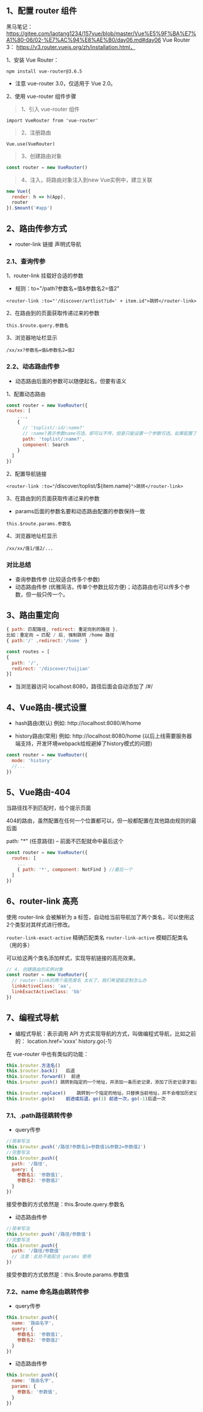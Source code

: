 
## 1、配置 router 组件

黑马笔记：https://gitee.com/laotang1234/157vue/blob/master/Vue%E5%9F%BA%E7%A1%80-06/02-%E7%AC%94%E8%AE%B0/day06.md#day06
Vue Router 3： https://v3.router.vuejs.org/zh/installation.html，

1、安装 Vue Router：

  `npm install vue-router@3.6.5`

* 注意 vue-router 3.0，仅适用于 Vue 2.0。

2、使用 vue-router 组件步骤

> 1、引入 vue-router 组件

`import VueRouter from 'vue-router'`

> 2、注册路由

`Vue.use(VueRouter)`

> 3、创建路由对象

```js
const router = new VueRouter()
```

> 4、注入，将路由对象注入到new Vue实例中，建立关联

```js
new Vue({
  render: h => h(App),
  router
}).$mount('#app')
```


## 2、路由传参方式

* router-link 链接 声明式导航

### 2.1、查询传参

1、router-link 挂载好合适的参数

* 规则：to="/path?参数名=值&参数名2=值2"

`<router-link :to="'/discover/artlist?id=' + item.id">跳转</router-link>`

2、在路由到的页面获取传递过来的参数

`this.$route.query.参数名`

3、浏览器地址栏显示

`/xx/xx?参数名=值&参数名2=值2`


### 2.2、动态路由传参

* 动态路由后面的参数可以随便起名，但要有语义

1、配置动态路由
```js
const router = new VueRouter({
routes: [
    ...,
    { 
      // 'toplist/:id/:name?'
      // :name?表示参数name可选，即可以不传，但是只能设置一个参数可选。如果配置了参数，但是不传会报错。
      path: 'toplist/:name?', 
      component: Search 
    }
  ]
})
```

2、配置导航链接

`<router-link :to="`/discover/toplist/${item.name}`">跳转</router-link>`

3、在路由到的页面获取传递过来的参数
* params后面的参数名要和动态路由配置的参数保持一致

`this.$route.params.参数名`

4、浏览器地址栏显示

`/xx/xx/值1/值2/...`

### 对比总结
  * 查询参数传参 (比较适合传多个参数)
  * 动态路由传参 (优雅简洁，传单个参数比较方便)；动态路由也可以传多个参数，但一般只传一个。


## 3、路由重定向

```js
{ path: 匹配路径, redirect: 重定向到的路径 },
比如：重定向 → 匹配 / 后, 强制跳转 /home 路径
{ path:'/' ,redirect:'/home' }

const routes = [
{ 
  path: '/', 
  redirect: '/discover/tuijian' 
}]
```
  * 当浏览器访问 localhost:8080，路径后面会自动添加了 /#/


## 4、Vue路由-模式设置

* hash路由(默认) 例如: http://localhost:8080/#/home

* history路由(常用) 例如: http://localhost:8080/home (以后上线需要服务器端支持，开发环境webpack给规避掉了history模式的问题)

```js
const router = new VueRouter({
  mode: 'history' 
  //...
})
```

  ## 5、Vue路由-404
当路径找不到匹配时，给个提示页面

404的路由，虽然配置在任何一个位置都可以，但一般都配置在其他路由规则的最后面

path: "*" (任意路径) – 前面不匹配就命中最后这个

```js
const router = new VueRouter({
  routes: [
    ...
    { path: '*', component: NotFind } //最后一个
  ]
})
```

## 6、router-link 高亮
    
使用 router-link 会被解析为 a 标签，自动给当前导航加了两个类名，可以使用这2个类型对其样式进行修改。

`router-link-exact-active`  精确匹配类名
`router-link-active`    模糊匹配类名（用的多）

可以给这两个类名添加样式，实现导航链接的高亮效果。

```js
// 4. 创建路由的实例对象
const router = new VueRouter({
  // router-link的两个高亮类名 太长了，我们希望能定制怎么办
  linkActiveClass: 'aa',
  linkExactActiveClass: 'bb'
})
```

## 7、编程式导航

* 编程式导航：表示调用 API 方式实现导航的方式，叫做编程式导航，比如之前的：
  location.href='xxxx'
  history.go(-1) 

在 vue-router 中也有类似的功能：

```js
this.$router.方法名()
this.$router.back()   后退
this.$router.forward()  前进
this.$router.push() 跳转到指定的一个地址，并添加一条历史记录，添加了历史记录才能进行前进后退。

this.$router.replace()    跳转到一个指定的地址，只替换当前地址，并不会增加历史记录
this.$router.go(n)    前进或后退，go(1) 前进一次，go(-1)后退一次
```

### 7.1、.path路径跳转传参

* query传参

```js
//简单写法
this.$router.push('/路径?参数名1=参数值1&参数2=参数值2')
//完整写法
this.$router.push({
  path: '/路径',
  query: {
    参数名1: '参数值1',
    参数名2: '参数值2'
  }
})
```

接受参数的方式依然是：this.$route.query.参数名


* 动态路由传参

```js
//简单写法
this.$router.push('/路径/参数值')
//完整写法
this.$router.push({
  path: '/路径/参数值'
  // 注意：此处不能配合 params 使用
})
```

接受参数的方式依然是：this.$route.params.参数值


### 7.2、name 命名路由跳转传参

* query传参

```js
this.$router.push({
  name: '路由名字',
  query: {
    参数名1: '参数值1',
    参数名2: '参数值2'
  }
})
```

* 动态路由传参

```js
this.$router.push({
  name: '路由名字',
  params: {
    参数名: '参数值',
  }
})
```
